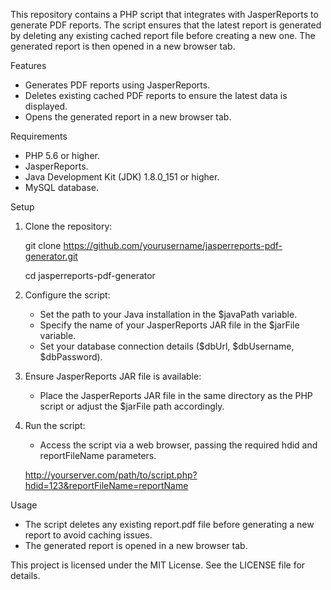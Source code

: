 This repository contains a PHP script that integrates with JasperReports to generate PDF reports. The script ensures that the latest report is generated by deleting any existing cached report file before creating a new one. The generated report is then opened in a new browser tab.

Features

- Generates PDF reports using JasperReports.
- Deletes existing cached PDF reports to ensure the latest data is displayed.
- Opens the generated report in a new browser tab.

Requirements

- PHP 5.6 or higher.
- JasperReports.
- Java Development Kit (JDK) 1.8.0_151 or higher.
- MySQL database.

Setup

1. Clone the repository:

    git clone https://github.com/yourusername/jasperreports-pdf-generator.git
   
    cd jasperreports-pdf-generator

3. Configure the script:

    - Set the path to your Java installation in the $javaPath variable.
    - Specify the name of your JasperReports JAR file in the $jarFile variable.
    - Set your database connection details ($dbUrl, $dbUsername, $dbPassword).

4. Ensure JasperReports JAR file is available:

    - Place the JasperReports JAR file in the same directory as the PHP script or adjust the $jarFile path accordingly.

5. Run the script:

    - Access the script via a web browser, passing the required hdid and reportFileName parameters.

    http://yourserver.com/path/to/script.php?hdid=123&reportFileName=reportName

Usage

- The script deletes any existing report.pdf file before generating a new report to avoid caching issues.
- The generated report is opened in a new browser tab.
 


This project is licensed under the MIT License. See the LICENSE file for details.
